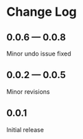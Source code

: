 # Change Log

## 0.0.6 — 0.0.8

Minor undo issue fixed

## 0.0.2 — 0.0.5

Minor revisions

## 0.0.1

Initial release
